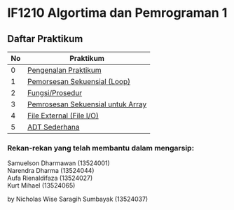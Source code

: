 # IF1210 Algortima dan Pemrograman 1

## Daftar Praktikum

| No  | Praktikum                                           |
| --- | --------------------------------------------------- |
| 0   | [Pengenalan Praktikum](./praktikum-0/)              |
| 1   | [Pemorsesan Sekuensial (Loop)](./praktikum-1/)      |
| 2   | [Fungsi/Prosedur](./praktikum-2/)                   |
| 3   | [Pemrosesan Sekuensial untuk Array](./praktikum-3/) |
| 4   | [File External (File I/O)](./praktikum-4/)          |
| 5   | [ADT Sederhana](./praktikum-5/)                     |

### Rekan-rekan yang telah membantu dalam mengarsip:

Samuelson Dharmawan (13524001)</br>
Narendra Dharma (13524044) </br>
Aufa Rienaldifaza (13524027)</br>
Kurt Mihael (13524065)</br>

by Nicholas Wise Saragih Sumbayak (13524037)
